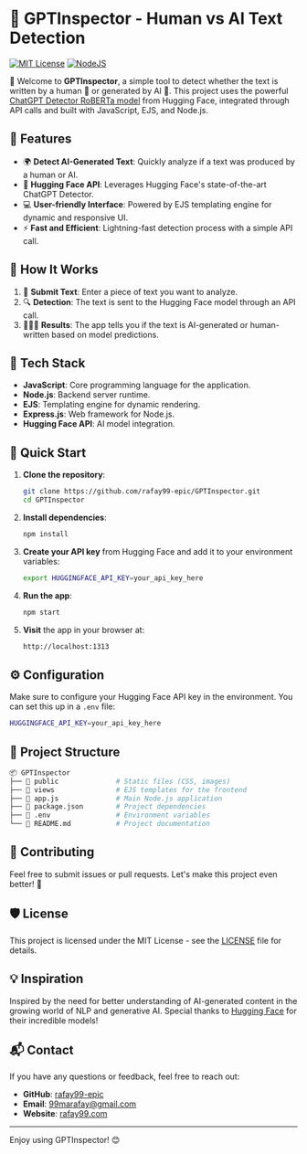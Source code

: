 # 🚀 GPTInspector - Human vs AI Text Detection

[![MIT License](https://img.shields.io/badge/license-MIT-green)](https://opensource.org/licenses/MIT)
[![NodeJS](https://img.shields.io/badge/Node.js-22.0-green.svg?style=flat-square&logo=node.js)](https://nodejs.org/)

👋 Welcome to **GPTInspector**, a simple tool to detect whether the text is written by a human 🧑 or generated by AI 🤖. This project uses the powerful [ChatGPT Detector RoBERTa model](https://huggingface.co/Hello-SimpleAI/chatgpt-detector-roberta) from Hugging Face, integrated through API calls and built with JavaScript, EJS, and Node.js.

## 🌟 Features

- 🌍 **Detect AI-Generated Text**: Quickly analyze if a text was produced by a human or AI.
- 📡 **Hugging Face API**: Leverages Hugging Face's state-of-the-art ChatGPT Detector.
- 💻 **User-friendly Interface**: Powered by EJS templating engine for dynamic and responsive UI.
- ⚡️ **Fast and Efficient**: Lightning-fast detection process with a simple API call.

## 🚧 How It Works

1. 📝 **Submit Text**: Enter a piece of text you want to analyze.
2. 🔍 **Detection**: The text is sent to the Hugging Face model through an API call.
3. 🧑‍🤝‍🧑 **Results**: The app tells you if the text is AI-generated or human-written based on model predictions.

## 🔧 Tech Stack

- **JavaScript**: Core programming language for the application.
- **Node.js**: Backend server runtime.
- **EJS**: Templating engine for dynamic rendering.
- **Express.js**: Web framework for Node.js.
- **Hugging Face API**: AI model integration.

## 🚀 Quick Start

1. **Clone the repository**:

   ```bash
   git clone https://github.com/rafay99-epic/GPTInspector.git
   cd GPTInspector
   ```

2. **Install dependencies**:

   ```bash
   npm install
   ```

3. **Create your API key** from Hugging Face and add it to your environment variables:

   ```bash
   export HUGGINGFACE_API_KEY=your_api_key_here
   ```

4. **Run the app**:

   ```bash
   npm start
   ```

5. **Visit** the app in your browser at:

   ```bash
   http://localhost:1313
   ```

## ⚙️ Configuration

Make sure to configure your Hugging Face API key in the environment. You can set this up in a `.env` file:

```bash
HUGGINGFACE_API_KEY=your_api_key_here
```

## 📂 Project Structure

```bash
📦 GPTInspector
├── 📁 public              # Static files (CSS, images)
├── 📁 views               # EJS templates for the frontend
├── 📄 app.js              # Main Node.js application
├── 📄 package.json        # Project dependencies
├── 📄 .env                # Environment variables
└── 📄 README.md           # Project documentation
```

## 🤝 Contributing

Feel free to submit issues or pull requests. Let's make this project even better! 🎉

## 🛡️ License

This project is licensed under the MIT License - see the [LICENSE](LICENSE) file for details.

## 💡 Inspiration

Inspired by the need for better understanding of AI-generated content in the growing world of NLP and generative AI. Special thanks to [Hugging Face](https://huggingface.co) for their incredible models!

## 📬 Contact

If you have any questions or feedback, feel free to reach out:

- **GitHub**: [rafay99-epic](https://github.com/rafay99-epic)
- **Email**: [99marafay@gmail.com](mailto:99marafay@gmail.com)
- **Website**: [rafay99.com](https://www.rafay99.com/contact-me/)

---

Enjoy using GPTInspector! 😊
